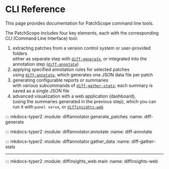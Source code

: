 # CLI Reference

This page provides documentation for PatchScope command line tools.

The PatchScope includes four key elements, each with the corresponding 
CLI (Command Line Interface) tool:

1. extracting patches from a version control system or user-provided folders<br>
   either as separate step with [`diff-generate`](#diff-generate),
   or integrated into the annotation step ([`diff-annotate`](#diff-annotate))
2. applying specified annotation rules for selected patches<br>
   using [`diff-annotate`](#diff-annotate), which generates one JSON data file per patch
3. generating configurable reports or summaries<br>
   with various subcommands of [`diff-gather-stats`](#diff-gather-stats);
   each summary is saved as a single JSON file
4. advanced visualization with a web application (dashboard),<br>
   (using the summaries generated in the previous step), 
   which you can run it with `panel serve`, or [`diffinsights-web`](#diffinsights-web)

[//]: # (see https://github.com/syn54x/mkdocs-typer2)

::: mkdocs-typer2
    :module: diffannotator.generate_patches
    :name: diff-generate

::: mkdocs-typer2
    :module: diffannotator.annotate
    :name: diff-annotate

::: mkdocs-typer2
    :module: diffannotator.gather_data
    :name: diff-gather-stats

<hr>

::: mkdocs-typer2
    :module: diffinsights_web.main
    :name: diffinsights-web
